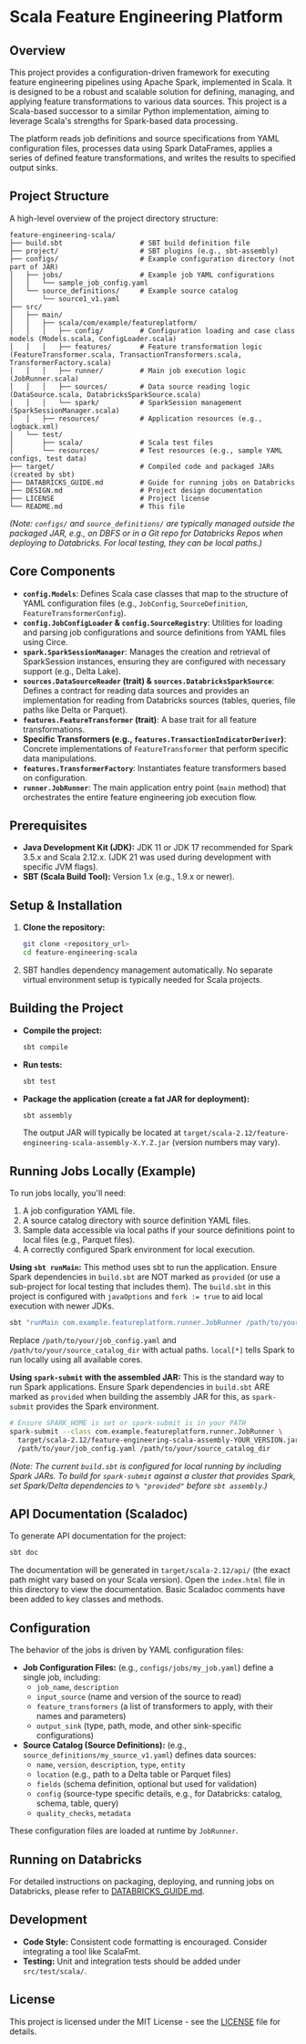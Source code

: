 # Scala Feature Engineering Platform

## Overview

This project provides a configuration-driven framework for executing feature engineering pipelines using Apache Spark, implemented in Scala. It is designed to be a robust and scalable solution for defining, managing, and applying feature transformations to various data sources. This project is a Scala-based successor to a similar Python implementation, aiming to leverage Scala's strengths for Spark-based data processing.

The platform reads job definitions and source specifications from YAML configuration files, processes data using Spark DataFrames, applies a series of defined feature transformations, and writes the results to specified output sinks.

## Project Structure

A high-level overview of the project directory structure:

```
feature-engineering-scala/
├── build.sbt                   # SBT build definition file
├── project/                    # SBT plugins (e.g., sbt-assembly)
├── configs/                    # Example configuration directory (not part of JAR)
│   ├── jobs/                   # Example job YAML configurations
│   │   └── sample_job_config.yaml
│   └── source_definitions/     # Example source catalog
│       └── source1_v1.yaml
├── src/
│   ├── main/
│   │   ├── scala/com/example/featureplatform/
│   │   │   ├── config/         # Configuration loading and case class models (Models.scala, ConfigLoader.scala)
│   │   │   ├── features/       # Feature transformation logic (FeatureTransformer.scala, TransactionTransformers.scala, TransformerFactory.scala)
│   │   │   ├── runner/         # Main job execution logic (JobRunner.scala)
│   │   │   ├── sources/        # Data source reading logic (DataSource.scala, DatabricksSparkSource.scala)
│   │   │   └── spark/          # SparkSession management (SparkSessionManager.scala)
│   │   ├── resources/          # Application resources (e.g., logback.xml)
│   └── test/
│       ├── scala/              # Scala test files
│       └── resources/          # Test resources (e.g., sample YAML configs, test data)
├── target/                     # Compiled code and packaged JARs (created by sbt)
├── DATABRICKS_GUIDE.md         # Guide for running jobs on Databricks
├── DESIGN.md                   # Project design documentation
├── LICENSE                     # Project license
└── README.md                   # This file
```
*(Note: `configs/` and `source_definitions/` are typically managed outside the packaged JAR, e.g., on DBFS or in a Git repo for Databricks Repos when deploying to Databricks. For local testing, they can be local paths.)*

## Core Components

*   **`config.Models`**: Defines Scala case classes that map to the structure of YAML configuration files (e.g., `JobConfig`, `SourceDefinition`, `FeatureTransformerConfig`).
*   **`config.JobConfigLoader` & `config.SourceRegistry`**: Utilities for loading and parsing job configurations and source definitions from YAML files using Circe.
*   **`spark.SparkSessionManager`**: Manages the creation and retrieval of SparkSession instances, ensuring they are configured with necessary support (e.g., Delta Lake).
*   **`sources.DataSourceReader` (trait) & `sources.DatabricksSparkSource`**: Defines a contract for reading data sources and provides an implementation for reading from Databricks sources (tables, queries, file paths like Delta or Parquet).
*   **`features.FeatureTransformer` (trait)**: A base trait for all feature transformations.
*   **Specific Transformers (e.g., `features.TransactionIndicatorDeriver`)**: Concrete implementations of `FeatureTransformer` that perform specific data manipulations.
*   **`features.TransformerFactory`**: Instantiates feature transformers based on configuration.
*   **`runner.JobRunner`**: The main application entry point (`main` method) that orchestrates the entire feature engineering job execution flow.

## Prerequisites

*   **Java Development Kit (JDK):** JDK 11 or JDK 17 recommended for Spark 3.5.x and Scala 2.12.x. (JDK 21 was used during development with specific JVM flags).
*   **SBT (Scala Build Tool):** Version 1.x (e.g., 1.9.x or newer).

## Setup & Installation

1.  **Clone the repository:**
    ```bash
    git clone <repository_url>
    cd feature-engineering-scala
    ```
2.  SBT handles dependency management automatically. No separate virtual environment setup is typically needed for Scala projects.

## Building the Project

*   **Compile the project:**
    ```bash
    sbt compile
    ```
*   **Run tests:**
    ```bash
    sbt test
    ```
*   **Package the application (create a fat JAR for deployment):**
    ```bash
    sbt assembly
    ```
    The output JAR will typically be located at `target/scala-2.12/feature-engineering-scala-assembly-X.Y.Z.jar` (version numbers may vary).

## Running Jobs Locally (Example)

To run jobs locally, you'll need:
1.  A job configuration YAML file.
2.  A source catalog directory with source definition YAML files.
3.  Sample data accessible via local paths if your source definitions point to local files (e.g., Parquet files).
4.  A correctly configured Spark environment for local execution.

**Using `sbt runMain`:**
   This method uses sbt to run the application. Ensure Spark dependencies in `build.sbt` are NOT marked as `provided` (or use a sub-project for local testing that includes them). The `build.sbt` in this project is configured with `javaOptions` and `fork := true` to aid local execution with newer JDKs.

   ```bash
   sbt "runMain com.example.featureplatform.runner.JobRunner /path/to/your/job_config.yaml /path/to/your/source_catalog_dir local[*]"
   ```
   Replace `/path/to/your/job_config.yaml` and `/path/to/your/source_catalog_dir` with actual paths. `local[*]` tells Spark to run locally using all available cores.

**Using `spark-submit` with the assembled JAR:**
   This is the standard way to run Spark applications. Ensure Spark dependencies in `build.sbt` ARE marked as `provided` when building the assembly JAR for this, as `spark-submit` provides the Spark environment.

   ```bash
   # Ensure SPARK_HOME is set or spark-submit is in your PATH
   spark-submit --class com.example.featureplatform.runner.JobRunner \
     target/scala-2.12/feature-engineering-scala-assembly-YOUR_VERSION.jar \
     /path/to/your/job_config.yaml /path/to/your/source_catalog_dir
   ```
   *(Note: The current `build.sbt` is configured for local running by including Spark JARs. To build for `spark-submit` against a cluster that provides Spark, set Spark/Delta dependencies to `% "provided"` before `sbt assembly`.)*

## API Documentation (Scaladoc)

To generate API documentation for the project:
```bash
sbt doc
```
The documentation will be generated in `target/scala-2.12/api/` (the exact path might vary based on your Scala version). Open the `index.html` file in this directory to view the documentation. Basic Scaladoc comments have been added to key classes and methods.

## Configuration

The behavior of the jobs is driven by YAML configuration files:
*   **Job Configuration Files:** (e.g., `configs/jobs/my_job.yaml`) define a single job, including:
    *   `job_name`, `description`
    *   `input_source` (name and version of the source to read)
    *   `feature_transformers` (a list of transformers to apply, with their names and parameters)
    *   `output_sink` (type, path, mode, and other sink-specific configurations)
*   **Source Catalog (Source Definitions):** (e.g., `source_definitions/my_source_v1.yaml`) defines data sources:
    *   `name`, `version`, `description`, `type`, `entity`
    *   `location` (e.g., path to a Delta table or Parquet files)
    *   `fields` (schema definition, optional but used for validation)
    *   `config` (source-type specific details, e.g., for Databricks: catalog, schema, table, query)
    *   `quality_checks`, `metadata`

These configuration files are loaded at runtime by `JobRunner`.

## Running on Databricks

For detailed instructions on packaging, deploying, and running jobs on Databricks, please refer to [DATABRICKS_GUIDE.md](DATABRICKS_GUIDE.md).

## Development

*   **Code Style:** Consistent code formatting is encouraged. Consider integrating a tool like ScalaFmt.
*   **Testing:** Unit and integration tests should be added under `src/test/scala/`.

## License

This project is licensed under the MIT License - see the [LICENSE](LICENSE) file for details.
